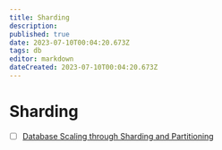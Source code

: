 ```yaml
---
title: Sharding
description: 
published: true
date: 2023-07-10T00:04:20.673Z
tags: db
editor: markdown
dateCreated: 2023-07-10T00:04:20.673Z
---
```


# Sharding
- [ ] [Database Scaling through Sharding and Partitioning](https://adityagoel123.medium.com/database-scaling-through-sharding-and-partitioning-6e13c3a5a27a)